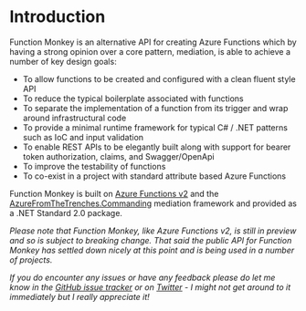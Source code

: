 # Introduction

Function Monkey is an alternative API for creating Azure Functions which by having a strong opinion over a core pattern, mediation, is able to achieve a number of key design goals:

* To allow functions to be created and configured with a clean fluent style API
* To reduce the typical boilerplate associated with functions
* To separate the implementation of a function from its trigger and wrap around infrastructural code
* To provide a minimal runtime framework for typical C# / .NET patterns such as IoC and input validation
* To enable REST APIs to be elegantly built along with support for bearer token authorization, claims, and Swagger/OpenApi
* To improve the testability of functions
* To co-exist in a project with standard attribute based Azure Functions

Function Monkey is built on [Azure Functions v2](https://docs.microsoft.com/en-us/azure/azure-functions/functions-overview) and the [AzureFromTheTrenches.Commanding](https://commanding.azurefromthetrenches.com) mediation framework and provided as a .NET Standard 2.0 package.

_Please note that Function Monkey, like Azure Functions v2, is still in preview and so is subject to breaking change. That said the public API for Function Monkey has settled down nicely at this point and is being used in a number of projects._

_If you do encounter any issues or have any feedback please do let me know in the [GitHub issue tracker](https://github.com/JamesRandall/FunctionMonkey/issues) or on [Twitter](https://twitter.com/azuretrenches) - I might not get around to it immediately but I really appreciate it!_

